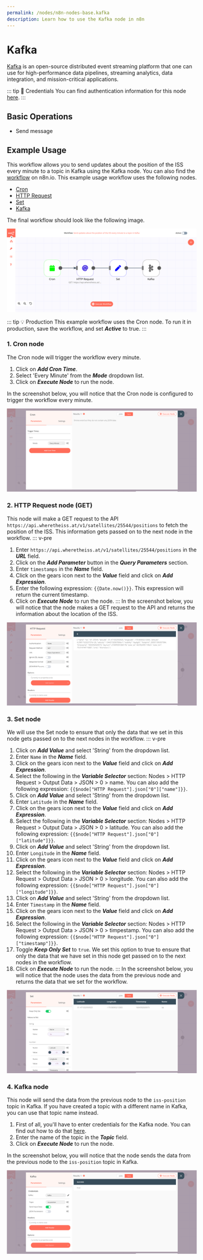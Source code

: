 ```yaml
---
permalink: /nodes/n8n-nodes-base.kafka
description: Learn how to use the Kafka node in n8n
---
```


# Kafka

[Kafka](https://kafka.apache.org/) is an open-source distributed event streaming platform that one can use for high-performance data pipelines, streaming analytics, data integration, and mission-critical applications.

::: tip 🔑 Credentials
You can find authentication information for this node [here](../../../credentials/Kafka/README.md).
:::

## Basic Operations

- Send message

## Example Usage

This workflow allows you to send updates about the position of the ISS every minute to a topic in Kafka using the Kafka node. You can also find the [workflow](https://n8n.io/workflows/750) on n8n.io. This example usage workflow uses the following nodes.
- [Cron](../../core-nodes/Cron/README.md)
- [HTTP Request](../../core-nodes/HTTPRequest/README.md)
- [Set](../../core-nodes/Set/README.md)
- [Kafka]()

The final workflow should look like the following image.

![A workflow with the Kafka node](./workflow.png)

::: tip 💡 Production
This example workflow uses the Cron node. To run it in production, save the workflow, and set ***Active*** to true.
:::

### 1. Cron node

The Cron node will trigger the workflow every minute.

1. Click on ***Add Cron Time***.
2. Select 'Every Minute' from the ***Mode*** dropdown list.
3. Click on ***Execute Node*** to run the node.

In the screenshot below, you will notice that the Cron node is configured to trigger the workflow every minute.

![Using the Cron node to trigger the workflow every minute](./Cron_node.png)

### 2. HTTP Request node (GET)

This node will make a GET request to the API `https://api.wheretheiss.at/v1/satellites/25544/positions` to fetch the position of the ISS. This information gets passed on to the next node in the workflow.
::: v-pre
1. Enter `https://api.wheretheiss.at/v1/satellites/25544/positions` in the ***URL*** field. 
2. Click on the ***Add Parameter*** button in the ***Query Parameters*** section.
3. Enter `timestamps` in the ***Name*** field.
4. Click on the gears icon next to the ***Value*** field and click on ***Add Expression***.
5. Enter the following expression: `{{Date.now()}}`. This expression will return the current timestamp.
6. Click on ***Execute Node*** to run the node.
:::
In the screenshot below, you will notice that the node makes a GET request to the API and returns the information about the location of the ISS.

![Using the HTTP Request node to get the information about the location of the ISS](./HTTPRequest_node.png)

### 3. Set node

We will use the Set node to ensure that only the data that we set in this node gets passed on to the next nodes in the workflow.
::: v-pre
1. Click on ***Add Value*** and select 'String' from the dropdown list.
2. Enter `Name` in the ***Name*** field.
3. Click on the gears icon next to the ***Value*** field and click on ***Add Expression***.
4. Select the following in the ***Variable Selector*** section: Nodes > HTTP Request > Output Data > JSON > 0 > name. You can also add the following expression: `{{$node["HTTP Request"].json["0"]["name"]}}`.
5. Click on ***Add Value*** and select 'String' from the dropdown list.
6. Enter `Latitude` in the ***Name*** field.
7. Click on the gears icon next to the ***Value*** field and click on ***Add Expression***.
8. Select the following in the ***Variable Selector*** section: Nodes > HTTP Request > Output Data > JSON > 0 > latitude. You can also add the following expression: `{{$node["HTTP Request"].json["0"]["latitude"]}}`.
9. Click on ***Add Value*** and select 'String' from the dropdown list.
10. Enter `Longitude` in the ***Name*** field.
11. Click on the gears icon next to the ***Value*** field and click on ***Add Expression***.
12. Select the following in the ***Variable Selector*** section: Nodes > HTTP Request > Output Data > JSON > 0 > longitude. You can also add the following expression: `{{$node["HTTP Request"].json["0"]["longitude"]}}`.
13. Click on ***Add Value*** and select 'String' from the dropdown list.
14. Enter `Timestamp` in the ***Name*** field.
15. Click on the gears icon next to the ***Value*** field and click on ***Add Expression***.
16. Select the following in the ***Variable Selector*** section: Nodes > HTTP Request > Output Data > JSON > 0 > timpestamp. You can also add the following expression: `{{$node["HTTP Request"].json["0"]["timestamp"]}}`.
17. Toggle ***Keep Only Set*** to `true`. We set this option to true to ensure that only the data that we have set in this node get passed on to the next nodes in the workflow.
18. Click on ***Execute Node*** to run the node.
:::
In the screenshot below, you will notice that the node uses the data from the previous node and returns the data that we set for the workflow.

![Using the Set node to set the data](./Set_node.png)

### 4. Kafka node

This node will send the data from the previous node to the `iss-position` topic in Kafka. If you have created a topic with a different name in Kafka, you can use that topic name instead.

1. First of all, you'll have to enter credentials for the Kafka node. You can find out how to do that [here](../../../credentials/Kafka/README.md).
2. Enter the name of the topic in the ***Topic*** field.
3. Click on ***Execute Node*** to run the node.

In the screenshot below, you will notice that the node sends the data from the previous node to the `iss-position` topic in Kafka.

![Using the Kafka node to send the data to a topic](./Kafka_node.png)
